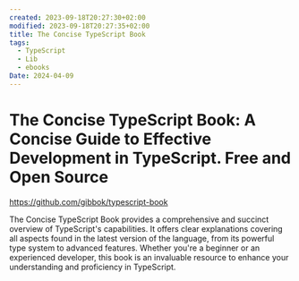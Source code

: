 ```yaml
---
created: 2023-09-18T20:27:30+02:00
modified: 2023-09-18T20:27:35+02:00
title: The Concise TypeScript Book
tags:
  - TypeScript
  - Lib
  - ebooks
Date: 2024-04-09
---
```


 
# The Concise TypeScript Book: A Concise Guide to Effective Development in TypeScript. Free and Open Source

https://github.com/gibbok/typescript-book

The Concise TypeScript Book provides a comprehensive and succinct overview of TypeScript's capabilities. It offers clear explanations covering all aspects found in the latest version of the language, from its powerful type system to advanced features. Whether you're a beginner or an experienced developer, this book is an invaluable resource to enhance your understanding and proficiency in TypeScript.
